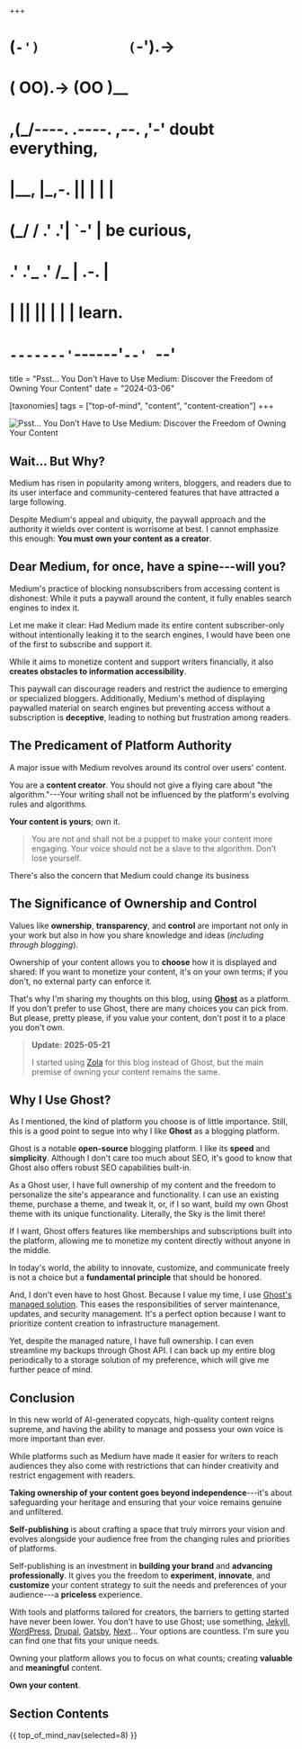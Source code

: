 +++
#   (`-')           (`-').->
#   ( OO).->        (OO )__
# ,(_/----. .----. ,--. ,'-' doubt everything,
# |__,    |\_,-.  ||  | |  |
#  (_/   /    .' .'|  `-'  | be curious,
#  .'  .'_  .'  /_ |  .-.  |
# |       ||      ||  | |  | learn.
# `-------'`------'`--' `--'

title = "Psst... You Don't Have to Use Medium: Discover the Freedom of Owning Your Content"
date = "2024-03-06"

[taxonomies]
tags = ["top-of-mind", "content", "content-creation"]
+++

![Psst... You Don't Have to Use Medium: Discover the Freedom of Owning Your Content](/images/size/w1200/2024/03/freedom.png)

## Wait... But Why?

Medium has risen in popularity among writers, bloggers, and readers due to its
user interface and community-centered features that have attracted a large
following.

Despite Medium's appeal and ubiquity, the paywall approach and the authority it
wields over content is worrisome at best. I cannot emphasize this enough: **You
must own your content as a creator**.

## Dear Medium, for once, have a spine---will you?

Medium's practice of blocking nonsubscribers from accessing content is
dishonest: While it puts a paywall around the content, it fully enables search
engines to index it.

Let me make it clear: Had Medium made its entire content subscriber-only without
intentionally leaking it to the search engines, I would have been one of the
first to subscribe and support it.

While it aims to monetize content and support writers financially, it also 
**creates obstacles to information accessibility**.

This paywall can discourage readers and restrict the audience to emerging or
specialized bloggers. Additionally, Medium's method of displaying paywalled
material on search engines but preventing access without a subscription is 
**deceptive**, leading to nothing but frustration among readers.

## The Predicament of Platform Authority

A major issue with Medium revolves around its control over users' content.

You are a **content creator**. You should not give a flying care about "the
algorithm."---Your writing shall not be influenced by the platform's evolving
rules and algorithms.

**Your content is yours**; own it.

> You are not and shall not be a puppet to make your content more engaging. Your
> voice should not be a slave to the algorithm. Don't lose yourself.

There's also the concern that Medium could change its business

## The Significance of Ownership and Control

Values like **ownership**, **transparency**, and **control** are important not
only in your work but also in how you share knowledge and ideas (_including
through blogging_).

Ownership of your content allows you to **choose** how it is displayed and
shared: If you want to monetize your content, it's on your own terms; if you
don't, no external party can enforce it.

That's why I'm sharing my thoughts on this blog, 
using [**Ghost**](https://ghost.org/) as a platform. If you don't prefer to 
use Ghost, there are many choices you can pick from. But please, pretty please, 
if you value your content, don't post it to a place you don't own.

> **Update: 2025-05-21**
>
> I started using [Zola](https://www.getzola.org/) for this blog instead
> of Ghost, but the main premise of owning your content remains the same.

## Why I Use Ghost?

As I mentioned, the kind of platform you choose is of little importance. Still,
this is a good point to segue into why I like **Ghost** as a blogging platform.

Ghost is a notable **open-source** blogging platform. I like its **speed** and 
**simplicity**. Although I don't care too much about SEO, it's good to know that
Ghost also offers robust SEO capabilities built-in.

As a Ghost user, I have full ownership of my content and the freedom to
personalize the site's appearance and functionality. I can use an existing
theme, purchase a theme, and tweak it, or, if I so want, build my own Ghost
theme with its unique functionality. Literally, the Sky is the limit there!

If I want, Ghost offers features like memberships and subscriptions built into
the platform, allowing me to monetize my content directly without anyone in the
middle.

In today's world, the ability to innovate, customize, and communicate freely is
not a choice but a **fundamental principle** that should be honored.

And, I don't even have to host Ghost. Because I value my time, I
use [Ghost's managed solution](https://ghost.org/pricing/). This eases the
responsibilities of server maintenance, updates, and security management. It's a
perfect option because I want to prioritize content creation to infrastructure
management.

Yet, despite the managed nature, I have full ownership. I can even streamline my
backups through Ghost API. I can back up my entire blog periodically to a
storage solution of my preference, which will give me further peace of mind.

## Conclusion

In this new world of AI-generated copycats, high-quality content reigns supreme,
and having the ability to manage and possess your own voice is more important
than ever.

While platforms such as Medium have made it easier for writers to reach
audiences they also come with restrictions that can hinder creativity and
restrict engagement with readers.

**Taking ownership of your content goes beyond independence**---it's about
safeguarding your heritage and ensuring that your voice remains genuine and
unfiltered.

**Self-publishing** is about crafting a space that truly mirrors your vision and
evolves alongside your audience free from the changing rules and priorities of
platforms.

Self-publishing is an investment in **building your brand** and **advancing
professionally**. It gives you the freedom to **experiment**, **innovate**, and
**customize** your content strategy to suit the needs and preferences of your
audience---a **priceless** experience.

With tools and platforms tailored for creators, the barriers to getting started
have never been lower. You don't have to use Ghost; use
something, [Jekyll](https://jekyllrb.com/), 
[WordPress](https://wordpress.org/), [Drupal](https://www.drupal.org/), 
[Gatsby](https://www.gatsbyjs.com/), [Next](https://nextjs.org/)...
Your options are countless. I'm sure you can find one that fits your unique
needs.

Owning your platform allows you to focus on what counts;
creating **valuable** and **meaningful** content.

**Own your content**.

## Section Contents

{{ top_of_mind_nav(selected=8) }}
